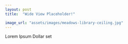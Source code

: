 ```yaml
---
layout: post
title:  "Wide View Placeholder!"

image_url: "assets/images/meadows-library-ceiling.jpg"
---
```


Lorem Ipsum Dollar set